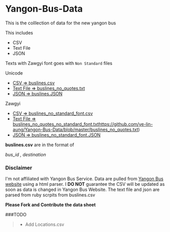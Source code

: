 # Yangon-Bus-Data
This is the colllection of  data for the new yangon bus

This includes
* CSV
* Text File
* JSON

Texts with Zawgyi font goes with `Non Standard` files 

Unicode

* [CSV => buslines.csv](https://github.com/ye-lin-aung/Yangon-Bus-Data/blob/master/buslines.csv) 
* [Text File => buslines_no_quotes.txt](https://github.com/ye-lin-aung/Yangon-Bus-Data/blob/master/buslines_no_quotes.txt)
* [JSON => buslines.JSON](https://github.com/ye-lin-aung/Yangon-Bus-Data/blob/master/buslines.json)

Zawgyi
* [CSV => buslines_no_standard_font.csv](https://github.com/ye-lin-aung/Yangon-Bus-Data/blob/master/buslines_no_standard_font.csv)
* [Text File => buslines_no_quotes_no_standard_font.txt]()https://github.com/ye-lin-aung/Yangon-Bus-Data/blob/master/buslines_no_quotes.txt)
* [JSON => buslines_no_standard_font.JSON](https://github.com/ye-lin-aung/Yangon-Bus-Data/blob/master/buslines_no_standard_font.json)





**buslines.csv** are in the format of 

*bus_id , destination*

### Disclaimer
I'm not affiliated with Yangon Bus Service. Data are pulled from [Yangon Bus website](http://yangonbus.com/) using a html parser. I **DO NOT** guarantee the CSV will be updated as soon as data is changed in Yangon Bus Website.
The text file and json are parsed from ruby scrpits from buslines.csv

**Please Fork and Contribute the data sheet**

###TODO
>* Add Locations.csv

